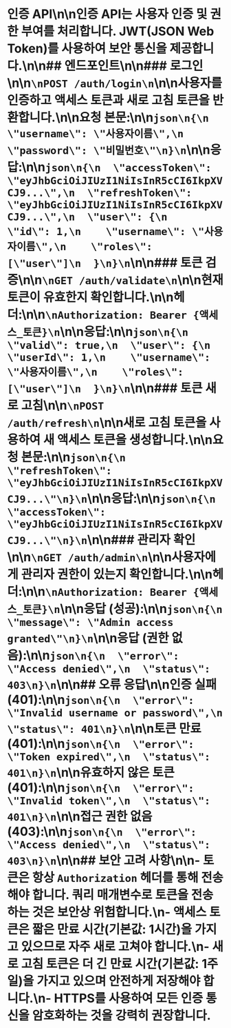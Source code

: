 # 인증 API\n\n인증 API는 사용자 인증 및 권한 부여를 처리합니다. JWT(JSON Web Token)를 사용하여 보안 통신을 제공합니다.\n\n## 엔드포인트\n\n### 로그인\n\n```\nPOST /auth/login\n```\n\n사용자를 인증하고 액세스 토큰과 새로 고침 토큰을 반환합니다.\n\n**요청 본문:**\n\n```json\n{\n  \"username\": \"사용자이름\",\n  \"password\": \"비밀번호\"\n}\n```\n\n**응답:**\n\n```json\n{\n  \"accessToken\": \"eyJhbGciOiJIUzI1NiIsInR5cCI6IkpXVCJ9...\",\n  \"refreshToken\": \"eyJhbGciOiJIUzI1NiIsInR5cCI6IkpXVCJ9...\",\n  \"user\": {\n    \"id\": 1,\n    \"username\": \"사용자이름\",\n    \"roles\": [\"user\"]\n  }\n}\n```\n\n### 토큰 검증\n\n```\nGET /auth/validate\n```\n\n현재 토큰이 유효한지 확인합니다.\n\n**헤더:**\n\n```\nAuthorization: Bearer {액세스_토큰}\n```\n\n**응답:**\n\n```json\n{\n  \"valid\": true,\n  \"user\": {\n    \"userId\": 1,\n    \"username\": \"사용자이름\",\n    \"roles\": [\"user\"]\n  }\n}\n```\n\n### 토큰 새로 고침\n\n```\nPOST /auth/refresh\n```\n\n새로 고침 토큰을 사용하여 새 액세스 토큰을 생성합니다.\n\n**요청 본문:**\n\n```json\n{\n  \"refreshToken\": \"eyJhbGciOiJIUzI1NiIsInR5cCI6IkpXVCJ9...\"\n}\n```\n\n**응답:**\n\n```json\n{\n  \"accessToken\": \"eyJhbGciOiJIUzI1NiIsInR5cCI6IkpXVCJ9...\"\n}\n```\n\n### 관리자 확인\n\n```\nGET /auth/admin\n```\n\n사용자에게 관리자 권한이 있는지 확인합니다.\n\n**헤더:**\n\n```\nAuthorization: Bearer {액세스_토큰}\n```\n\n**응답 (성공):**\n\n```json\n{\n  \"message\": \"Admin access granted\"\n}\n```\n\n**응답 (권한 없음):**\n\n```json\n{\n  \"error\": \"Access denied\",\n  \"status\": 403\n}\n```\n\n## 오류 응답\n\n**인증 실패 (401):**\n\n```json\n{\n  \"error\": \"Invalid username or password\",\n  \"status\": 401\n}\n```\n\n**토큰 만료 (401):**\n\n```json\n{\n  \"error\": \"Token expired\",\n  \"status\": 401\n}\n```\n\n**유효하지 않은 토큰 (401):**\n\n```json\n{\n  \"error\": \"Invalid token\",\n  \"status\": 401\n}\n```\n\n**접근 권한 없음 (403):**\n\n```json\n{\n  \"error\": \"Access denied\",\n  \"status\": 403\n}\n```\n\n## 보안 고려 사항\n\n- 토큰은 항상 `Authorization` 헤더를 통해 전송해야 합니다. 쿼리 매개변수로 토큰을 전송하는 것은 보안상 위험합니다.\n- 액세스 토큰은 짧은 만료 시간(기본값: 1시간)을 가지고 있으므로 자주 새로 고쳐야 합니다.\n- 새로 고침 토큰은 더 긴 만료 시간(기본값: 1주일)을 가지고 있으며 안전하게 저장해야 합니다.\n- HTTPS를 사용하여 모든 인증 통신을 암호화하는 것을 강력히 권장합니다.